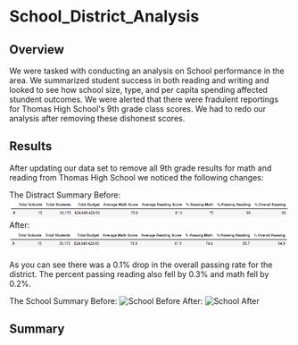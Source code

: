 # School_District_Analysis

## Overview

We were tasked with conducting an analysis on School performance in the area. We summarized student success in both reading and writing and looked to see how school size, type, and per capita spending affected stundent outcomes. We were alerted that there were fradulent reportings for Thomas High School's 9th grade class scores. We had to redo our analysis after removing these dishonest scores.

## Results

After updating our data set to remove all 9th grade results for math and reading from Thomas High School we noticed the following changes:

The Distract Summary Before:
![BEFORE](https://github.com/rulma/School_District_Analysis/blob/13447bab5acf43b3e233ba4c5a5138c06d9cd7ee/Resources/Before.PNG)
After:
![AFTER](https://github.com/rulma/School_District_Analysis/blob/b00cebb0a6d20a6e63107b70938949956363d95c/Resources/After.PNG)

As you can see there was a 0.1% drop in the overall passing rate for the district. The percent passing reading also fell by 0.3% and math fell by 0.2%.

The School Summary Before:
![School Before]()
After:
![School After]()
## Summary
